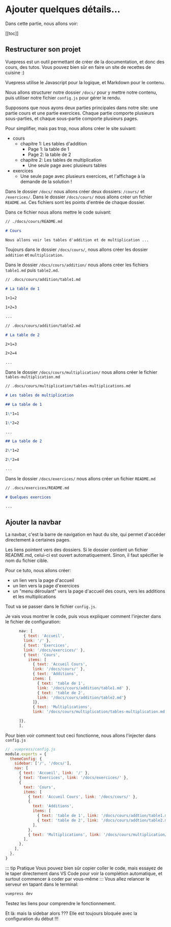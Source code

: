 # Ajouter quelques détails...

Dans cette partie, nous allons voir:

[[toc]]

## Restructurer son projet

Vuepress est un outil permettant de créer de la documentation, et donc des cours, des tutos. Vous pouvez bien sûr en faire un site de recettes de cuisine :)

Vuepress utilise le Javascript pour la logique, et Markdown pour le contenu.

Nous allons structurer notre dossier `/docs/` pour y mettre notre contenu, puis utiliser notre fichier `config.js` pour gérer le rendu.

Supposons que nous ayons deux parties principales dans notre site: une partie cours et une partie exercices. Chaque partie comporte plusieurs sous-parties, et chaque sous-partie comporte plusieurs pages.

Pour simplifier, mais pas trop, nous allons créer le site suivant:

- cours
  - chapitre 1: Les tables d'addition
    - Page 1: la table de 1
    - Page 2: la table de 2
  - chapitre 2: Les tables de multiplication
    - Une seule page avec plusieurs tables
- exercices
  - Une seule page avec plusieurs exercices, et l'affichage à la demande de la solution !

Dans le dossier `/docs/` nous allons créer deux dossiers: `/cours/` et `/exercices/`.
Dans le dossier `/docs/cours/` nous allons créer un fichier `README.md`. Ces fichiers sont les points d'entrée de chaque dossier.

Dans ce fichier nous allons mettre le code suivant:

```md
// ./docs/cours/README.md

# Cours

Nous allons voir les tables d'addition et de multiplication ...
```

Toujours dans le dossier `/docs/cours/`, nous allons créer les dossier `addition` et `multiplication`.

Dans le dossier `/docs/cours/addition/` nous allons créer les fichiers `table1.md` puis `table2.md`.

```md
// .docs/cours/addition/table1.md

# La table de 1

1+1=2

1+2=3

...
```

```md
// .docs/cours/addition/table2.md

# La table de 2

2+1=3

2+2=4

...
```

Dans le dossier `/docs/cours/multiplication/` nous allons créer le fichier `tables-multiplication.md`

```md
// .docs/cours/multiplication/tables-multiplications.md

# Les tables de multiplication

## La table de 1

1\*1=1

1\*2=2

...

## La table de 2

2\*1=2

2\*2=4

...
```

Dans le dossier `/docs/exercices/` nous allons créer un fichier `README.md`

```md
// .docs/exercices/README.md

# Quelques exercices

...
```

## Ajouter la navbar

La navbar, c'est la barre de navigation en haut du site, qui permet d'accéder directement à certaines pages.

Les liens pointent vers des dossiers. Si le dossier contient un fichier README.md, celui-ci est ouvert automatiquement. Sinon, il faut spécifier le nom du fichier cible.

Pour ce tuto, nous allons créer:

- un lien vers la page d'accueil
- un lien vers la page d'exercices
- un "menu déroulant" vers la page d'accueil des cours, vers les additions et les multiplications

Tout va se passer dans le fichier `config.js`.

Je vais vous montrer le code, puis vous expliquer comment l'injecter dans le fichier de configuration:

```js
      nav: [
        { text: 'Accueil',
        link: '/' },
        { text: 'Exercices',
        link: '/docs/exercices/' },
        { text: 'Cours',
          items: [
            { text: 'Accueil Cours',
            link: '/docs/cours/' },
            { text: 'Additions',
            items: [
              { text: 'table de 1',
              link: '/docs/cours/addition/table1.md' },
              { text: 'table de 2',
              link: '/docs/cours/addition/table2.md'}
            ]},
            { text: 'Multiplications',
            link: '/docs/cours/multiplication/tables-multiplication.md'},

      ]},
      ],
```

Pour bien voir comment tout ceci fonctionne, nous allons l'injecter dans `config.js`

```js
// .vuepress/config.js
module.exports = {
  themeConfig: {
    sidebar: ['/', '/docs/'],
    nav: [
      { text: 'Accueil', link: '/' },
      { text: 'Exercices', link: '/docs/exercices/' },
      {
        text: 'Cours',
        items: [
          { text: 'Accueil Cours', link: '/docs/cours/' },
          {
            text: 'Additions',
            items: [
              { text: 'table de 1', link: '/docs/cours/addtion/table1.md' },
              { text: 'table de 2', link: '/docs/cours/addtion/table2.md' },
            ],
          },
          { text: 'Multiplications', link: '/docs/cours/multiplication/tables-multiplication.md' },
        ],
      },
    ],
  },
}
```

::: tip Pratique
Vous pouvez bien sûr copier coller le code, mais essayez de le taper directement dans VS Code pour voir la complétion automatique, et surtout commencer à coder par vous-même
:::
Vous allez relancer le serveur en tapant dans le terminal:

```bash
vuepress dev
```

Testez les liens pour comprendre le fonctionnement.

Et là: mais la sidebar alors ??? Elle est toujours bloquée avec la configuration du début !!!
